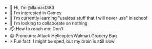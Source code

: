 - 👋 Hi, I’m @llamasf383
- 👀 I’m interested in Games
- 🌱 I’m currently learning "useless stuff that I will never use" in school
- 💞️ I’m looking to collaborate on nothing
- 📫 How to reach me: Don't
- 😄 Pronouns: Attack Helicopter/Walmart Grocery Bag
- ⚡ Fun fact: I might be sped, but my brain is still slow
